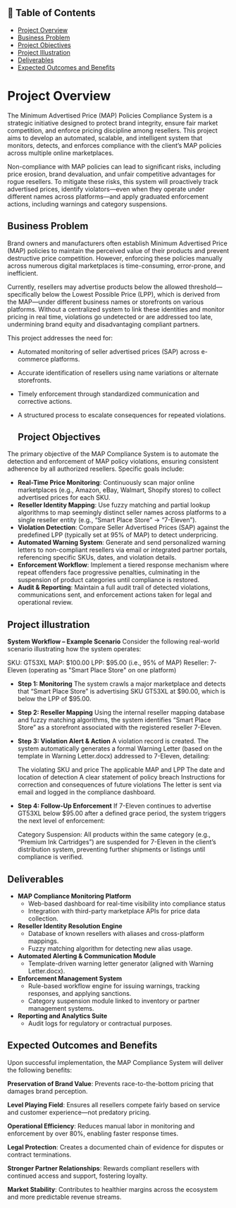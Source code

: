 ## 📑 Table of Contents
- [Project Overview](#project-overview)
- [Business Problem](#business-problem)
- [Project Objectives](#project-objectives)
- [Project Illustration](#project-illustration)
- [Deliverables](#deliverables)
- [Expected Outcomes and Benefits](#expected-outcomes-and-benefits)

# **Project Overview**

The Minimum Advertised Price (MAP) Policies Compliance System is a strategic initiative designed to protect brand integrity, ensure fair market competition, and enforce pricing discipline among resellers. This project aims to develop an automated, scalable, and intelligent system that monitors, detects, and enforces compliance with the client’s MAP policies across multiple online marketplaces.

Non-compliance with MAP policies can lead to significant risks, including price erosion, brand devaluation, and unfair competitive advantages for rogue resellers. To mitigate these risks, this system will proactively track advertised prices, identify violators—even when they operate under different names across platforms—and apply graduated enforcement actions, including warnings and category suspensions.

## **Business Problem**
Brand owners and manufacturers often establish Minimum Advertised Price (MAP) policies to maintain the perceived value of their products and prevent destructive price competition. However, enforcing these policies manually across numerous digital marketplaces is time-consuming, error-prone, and inefficient.

Currently, resellers may advertise products below the allowed threshold—specifically below the Lowest Possible Price (LPP), which is derived from the MAP—under different business names or storefronts on various platforms. Without a centralized system to link these identities and monitor pricing in real time, violations go undetected or are addressed too late, undermining brand equity and disadvantaging compliant partners.

This project addresses the need for:

- Automated monitoring of seller advertised prices (SAP) across e-commerce platforms.
- Accurate identification of resellers using name variations or alternate storefronts.
- Timely enforcement through standardized communication and corrective actions.
- A structured process to escalate consequences for repeated violations.

  ## **Project Objectives**
The primary objective of the MAP Compliance System is to automate the detection and enforcement of MAP policy violations, ensuring consistent adherence by all authorized resellers. 
Specific goals include:

- **Real-Time Price Monitoring**: Continuously scan major online marketplaces (e.g., Amazon, eBay, Walmart, Shopify stores) to collect advertised prices for each SKU.
- **Reseller Identity Mapping**: Use fuzzy matching and partial lookup algorithms to map seemingly distinct seller names across platforms to a single reseller entity (e.g., “Smart Place Store” → “7-Eleven”).
- **Violation Detection**: Compare Seller Advertised Prices (SAP) against the predefined LPP (typically set at 95% of MAP) to detect underpricing.
- **Automated Warning System**: Generate and send personalized warning letters to non-compliant resellers via email or integrated partner portals, referencing specific SKUs, dates, and violation details.
- **Enforcement Workflow**: Implement a tiered response mechanism where repeat offenders face progressive penalties, culminating in the suspension of product categories until compliance is restored.
- **Audit & Reporting**: Maintain a full audit trail of detected violations, communications sent, and enforcement actions taken for legal and operational review.

## **Project illustration**

**System Workflow – Example Scenario**
Consider the following real-world scenario illustrating how the system operates:

SKU: GT53XL
MAP: $100.00
LPP: $95.00 (i.e., 95% of MAP)
Reseller: 7-Eleven (operating as "Smart Place Store" on one platform)

- **Step 1: Monitoring**
The system crawls a major marketplace and detects that “Smart Place Store” is advertising SKU GT53XL at $90.00, which is below the LPP of $95.00.

- **Step 2: Reseller Mapping**
Using the internal reseller mapping database and fuzzy matching algorithms, the system identifies “Smart Place Store” as a storefront associated with the registered reseller 7-Eleven.

- **Step 3: Violation Alert & Action**
A violation record is created. The system automatically generates a formal Warning Letter (based on the template in Warning Letter.docx) addressed to 7-Eleven, detailing:

  The violating SKU and price
  The applicable MAP and LPP
  The date and location of detection
  A clear statement of policy breach
  Instructions for correction and consequences of future violations
  The letter is sent via email and logged in the compliance dashboard.

- **Step 4: Follow-Up Enforcement**
  If 7-Eleven continues to advertise GT53XL below $95.00 after a defined grace period, the system triggers the next level of enforcement:

   Category Suspension: All products within the same category (e.g., “Premium Ink Cartridges”) are suspended for 7-Eleven in the client’s distribution
   system, preventing further shipments or listings until compliance is verified.

 ## **Deliverables**
- **MAP Compliance Monitoring Platform**
  - Web-based dashboard for real-time visibility into compliance status
  - Integration with third-party marketplace APIs for price data collection.
- **Reseller Identity Resolution Engine**
  - Database of known resellers with aliases and cross-platform mappings.
  - Fuzzy matching algorithm for detecting new alias usage.
- **Automated Alerting & Communication Module**
  - Template-driven warning letter generator (aligned with Warning Letter.docx).
- **Enforcement Management System**
  - Rule-based workflow engine for issuing warnings, tracking responses, and applying sanctions.
  - Category suspension module linked to inventory or partner management systems.
- **Reporting and Analytics Suite**
  - Audit logs for regulatory or contractual purposes.

## Expected Outcomes and Benefits
Upon successful implementation, the MAP Compliance System will deliver the following benefits:

**Preservation of Brand Value**: Prevents race-to-the-bottom pricing that damages brand perception.

**Level Playing Field**: Ensures all resellers compete fairly based on service and customer experience—not predatory pricing.

**Operational Efficiency**: Reduces manual labor in monitoring and enforcement by over 80%, enabling faster response times.

**Legal Protection**: Creates a documented chain of evidence for disputes or contract terminations.

**Stronger Partner Relationships**: Rewards compliant resellers with continued access and support, fostering loyalty.

**Market Stability**: Contributes to healthier margins across the ecosystem and more predictable revenue streams.
         
